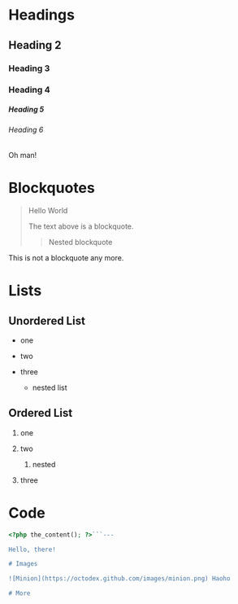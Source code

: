 # Headings

## Heading 2

### Heading 3

### Heading 4

##### Heading 5

###### Heading 6

Oh man!

# Blockquotes

> Hello World
>
> The text above is a blockquote.
>
> > Nested blockquote

This is not a blockquote any more.

# Lists

## Unordered List

* one

* two 

* three

  * nested list

## Ordered List

1. one

2. two

   1. nested

3. three

# Code

```php
<?php the_content(); ?>```---

Hello, there!

# Images

![Minion](https://octodex.github.com/images/minion.png) Haoho

# More